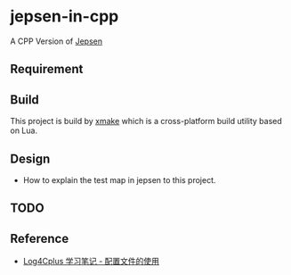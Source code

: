 # jepsen-in-cpp
A CPP Version of [Jepsen](https://github.com/jepsen-io/jepsen)

## Requirement

## Build 
This project is build by [xmake](https://github.com/tboox/xmake) which is a cross-platform build utility based on Lua.

## Design
- How to explain the test map in jepsen to this project.

## TODO

## Reference
- [Log4Cplus 学习笔记 - 配置文件的使用](https://blog.csdn.net/kakiebu/article/details/105501833?spm=1001.2014.3001.5506)